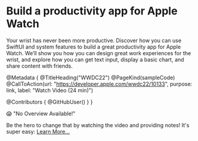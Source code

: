 # Build a productivity app for Apple Watch

Your wrist has never been more productive. Discover how you can use SwiftUI and system features to build a great productivity app for Apple Watch. We’ll show you how you can design great work experiences for the wrist, and explore how you can get text input, display a basic chart, and share content with friends.

@Metadata {
   @TitleHeading("WWDC22")
   @PageKind(sampleCode)
   @CallToAction(url: "https://developer.apple.com/wwdc22/10133", purpose: link, label: "Watch Video (24 min)")

   @Contributors {
      @GitHubUser(<replace this with your GitHub handle>)
   }
}

😱 "No Overview Available!"

Be the hero to change that by watching the video and providing notes! It's super easy:
 [Learn More…](https://wwdcnotes.github.io/WWDCNotes/documentation/wwdcnotes/contributing)
